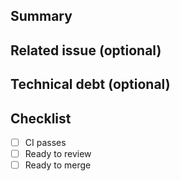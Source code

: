 ## Summary

<!-- What feature, enhancement, or fix does the PR provide? (If more than one, please open separate PRs) -->

## Related issue (optional)

<!-- If the a related issue exists, please link it here. -->

## Technical debt (optional)

<!-- If the change introduces technical debt, please mention it here. -->

## Checklist

- [ ] CI passes
- [ ] Ready to review
- [ ] Ready to merge
